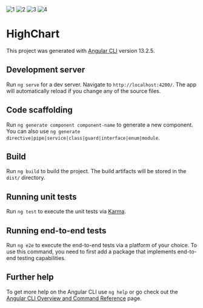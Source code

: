 ![1](https://user-images.githubusercontent.com/100868300/157224098-25a4798f-e8d0-4cf6-a8d8-2dce05467d0f.JPG)
![2](https://user-images.githubusercontent.com/100868300/157224105-8d33594b-a2a0-4963-8581-ada70bde2251.JPG)
![3](https://user-images.githubusercontent.com/100868300/157224111-1957e71b-0a9d-4d29-ab59-6f2d727e0579.JPG)
![4](https://user-images.githubusercontent.com/100868300/157224120-b5332514-5294-469a-9fff-fa0eaeac5db8.JPG)



# HighChart

This project was generated with [Angular CLI](https://github.com/angular/angular-cli) version 13.2.5.

## Development server

Run `ng serve` for a dev server. Navigate to `http://localhost:4200/`. The app will automatically reload if you change any of the source files.

## Code scaffolding

Run `ng generate component component-name` to generate a new component. You can also use `ng generate directive|pipe|service|class|guard|interface|enum|module`.

## Build

Run `ng build` to build the project. The build artifacts will be stored in the `dist/` directory.

## Running unit tests

Run `ng test` to execute the unit tests via [Karma](https://karma-runner.github.io).

## Running end-to-end tests

Run `ng e2e` to execute the end-to-end tests via a platform of your choice. To use this command, you need to first add a package that implements end-to-end testing capabilities.

## Further help

To get more help on the Angular CLI use `ng help` or go check out the [Angular CLI Overview and Command Reference](https://angular.io/cli) page.
